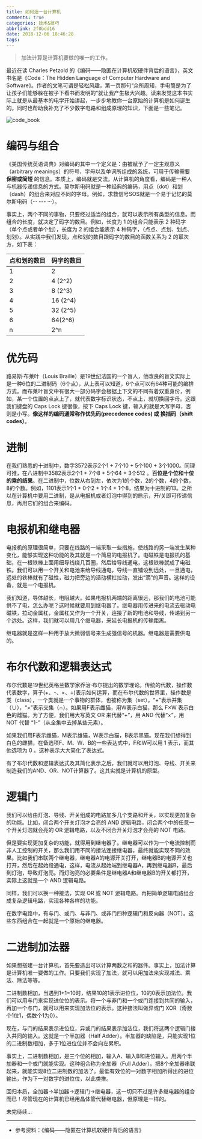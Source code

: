 ```yaml
---
title: 如何造一台计算机
comments: true
categories: 技术&技巧
abbrlink: 2f0bdd16
date: 2018-12-06 18:46:28
tags:
---
```


> 加法计算是计算机要做的唯一的工作。

最近在读 Charles Petzold 的《编码——隐匿在计算机软硬件背后的语言》，英文书名是《Code：The Hidden Language of Computer Hardware and Software》。作者的文笔可谓是轻松风趣，第一页那句“众所周知，手电筒是为了让孩子们能够躲在被子下看书而发明的”就让我产生极大兴趣。读来发觉这本书实际上就是从最基本的电学开始讲起，一步步地教你一台原始的计算机是如何诞生的。同时也帮助我补充了不少数字电路和组成原理的知识，下面是一些笔记。

![code_book](../../../../images/code_book.jpg)

# 编码与组合

《美国传统英语词典》对编码的其中一个定义是：由被赋予了一定主观意义（arbitrary meanings）的符号、字母以及单词所组成的系统，可用于传输需要 **保密或简短** 的信息。本质上，编码就是交流。从计算机的角度看，编码是一种人与机器传递信息的方式。莫尔斯电码就是一种经典的编码，用点（dot）和划（dash）的组合来对应不同的字母。例如，求救信号SOS就是一个易于记忆的莫尔斯电码（··· --- ···）。

事实上，两个不同的事物，只要经过适当的组合，就可以表示所有类型的信息。而组合的长度，就决定了码字的数目。例如，长度为 1 的组合只能表示 2 种码字（单个点或者单个划），长度为 2 的组合能表示 4 种码字，（点点、点划、划点、划划）。从实践中我们发现，点和划的数目跟码字的数目的函数关系为 2 的幂次方，如下表：

点和划的数目|码字的数目
---|---
1|2
2|4 (2^2)
3|8 (2^3)
4|16 (2^4)
5|32 (2^5)
6|64(2^6)
n| 2^n

<!--more-->

# 优先码

路易斯·布莱叶（Louis
 Braille）是19世纪法国的一个盲人，他改良的盲文实际上是一种6位的二进制码（6个点），从上表可以知道，6个点可以有64种可能的编排方式。而布莱叶盲文中有很大一部分码字会根据上下文的不同有着双重身份，例如，某一个位置的点点上了，就代表数字标识状态，不点上，就切换回字母。这跟我们键盘的 Caps Lock 键很像，按下 Caps Lock 键，输入的就是大写字母，否则是小写。**像这样的编码通常称作优先码(precedence codes) 或 换挡码（shift codes）**。

# 进制

在我们熟悉的十进制中，数字3572表示2个1 + 7个10 + 5个100 + 3个1000。同理可推，在八进制中3582表示2个1 + 7个8 + 5个64 + 3个512 。**百位是个位和十位的乘的结果**。在二进制中，位数从右到左，依次为1的个数，2的个数，4的个数，8的个数。例如，1101表示1个1 + 0个2 + 1个4 + 1个8，结果为十进制的13。之所以在计算机中要用二进制，是从电报机或者灯泡中得到的启示，开/关即可传递信息，再用它们的组合来编码。

# 电报机和继电器

电报机的原理很简单，只要在线路的一端采取一些措施，使线路的另一端发生某种变化，能够实现这种功能的及其就是一个简易的电报机了。电磁铁是电报机的基础，在一根铁棒上面用细导线绕几百圈，然后给导线通电，这根铁棒就成了电磁铁。我们可以用一个开关和电池来给导线通电，导线一直铺设到远处，一旦通电，远处的铁棒就有了磁性，磁力把旁边的活动横杠拉动，发出“滴”的声音。这样的设备，就是一个电报机。

我们知道，导体越长，电阻越大。如果电报机两端的距离很远，那我们的电池可能供不了电，怎么办呢？这时候就要用到继电器了。继电器用传进来的电流去驱动电磁铁，拉动金属杠，金属杠又作为一个开关，连接了新的电池和导线，传递到另一个远处。这样，我们就可以用几个继电器，来延长电报机的传输距离。

继电器就是这样一种用于放大微弱信号来生成强信号的机器。继电器是需要供电的。

# 布尔代数和逻辑表达式

布尔代数是19世纪英格兰数学家乔治·布尔提出的数学理论。传统的代数，操作数代表数字，算子(+、-、×、÷)表示如何运算，而在布尔代数的世界里，操作数是类（class），一个类就是一个事物的群体，也被称为集（set）。“+”表示并集（∪），“×”表示交集（∩）。如果用F表示雌猫，用W表示白猫，那么 F×W 表示白色的雌猫。为了方便，我们用大写英文 OR 来代替“+”，用 AND 代替“×”，用 NOT 代替 “1-”（从全集中去掉某些元素）。

如果我们用F表示雌猫，M表示雄猫，W表示白猫，B表示黑猫。现在我们想得到白色的雌猫，在备选项F、M、W、B的一些表达式中，F和W可以用 1 表示，而其他选项为 0 。这种表示大大简化了表达式。

有了布尔代数和逻辑表达式及其简化表示之后，我们就可以用灯泡、导线、开关来制造我们的AND、OR、NOT计算器了。这其实就是计算机的原型。

# 逻辑门

我们可以给由灯泡、导线、开关组成的电路加多几个支路和开关，以实现更加复杂的功能。比如，闭合两个开关灯泡才会亮的 AND 逻辑电路，闭合两个中的任意一个开关灯泡就会亮的 OR 逻辑电路，以及不闭合开关灯泡才会亮的 NOT 电路。

但是要实现更加复杂的功能，就得用到继电器了。继电器可以作为一个电流控制而非人工控制的开关，那么我们用不同的接法连接继电器，最终就能实现不同的效果。比如我们串联两个继电器，继电器A的电源开关打开，继电器B的电源开关也打开，然后在起始段通电，这样，电流从起始端到继电器A，再到继电器B，最后到灯泡，导致灯泡亮。而灯泡亮的必要条件是继电器A和继电器B的开关都打开，实际上这就是一个 AND 逻辑电路。

同样，我们可以换一种接法，实现 OR 或 NOT 逻辑电路。再把简单逻辑电路组合成复杂逻辑电路，实现各种各样的功能。

在数字电路中，有与门、或门、与非门、或非门四种逻辑门和反向器（NOT）。这些东西组合在一起就是一个原始的继电器。

# 二进制加法器

如果想搭建一台计算机，首先要造出可以计算两数之和的器件。事实上，加法计算是计算机唯一要做的工作。只要我们实现了加法，就可以用加法来实现减法、乘法、除法等等。

二进制数相加，当遇到1+1=10时，结果10的1表示进位位，10的0表示加法位。我们可以用与门来实现进位位的表示。将一个与非门和一个或门连接到共同的输入，再加一个与门，就可以用来实现加法位的表示。这种接法叫做异或门 XOR（奇数个1位1，偶数个1为0）。

现在，与门的结果表示进位位，异或门的结果表示加法位，我们将这两个逻辑门接入共同的输入。这就是一个半加器（Half Adder）。半加器的缺陷是，只能实现1位的二进制数相加，多于1位进位位并不会向左累积。

事实上，二进制数相加，是三个位的相加，输入A、输入B和进位输入。用两个半加器和一个或门就能实现。这种组合称为全加器（Full Adder）。把8个全加器串联起来，就能实现8位二进制数的加法了。最低有效位的一对数字相加所得出的进位输出，作为下一对数字的进位位，以此类推。

回归本质，全加器->半加器->逻辑门->继电器，这一切只不过是许多继电器的组合而已！尽管现在的计算机已经用晶体管代替继电器，但原理是一样的。

未完待续...

---

- 参考资料：《编码——隐匿在计算机软硬件背后的语言》
